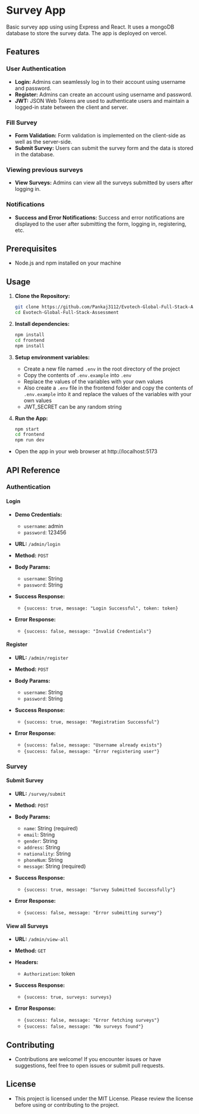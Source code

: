 # Survey App

Basic survey app using using Express and React. It uses a mongoDB database to store the survey data. The app is deployed on vercel.

## Features

### User Authentication

- **Login:** Admins can seamlessly log in to their account using username and password.
- **Register:** Admins can create an account using username and password.
- **JWT:** JSON Web Tokens are used to authenticate users and maintain a logged-in state between the client and server.

### Fill Survey

- **Form Validation:** Form validation is implemented on the client-side as well as the server-side.
- **Submit Survey:** Users can submit the survey form and the data is stored in the database.

### Viewing previous surveys

- **View Surveys:** Admins can view all the surveys submitted by users after logging in.

### Notifications

- **Success and Error Notifications:** Success and error notifications are displayed to the user after submitting the form, logging in, registering, etc.

## Prerequisites

- Node.js and npm installed on your machine

## Usage

1. **Clone the Repository:**

   ```bash
   git clone https://github.com/Pankaj3112/Evotech-Global-Full-Stack-Assessment.git
   cd Evotech-Global-Full-Stack-Assessment
   ```

2. **Install dependencies:**

   ```bash
   npm install
   cd frontend
   npm install
   ```

3. **Setup environment variables:**

   - Create a new file named `.env` in the root directory of the project
   - Copy the contents of `.env.example` into `.env`
   - Replace the values of the variables with your own values
   - Also create a `.env` file in the frontend folder and copy the contents of `.env.example` into it and replace the values of the variables with your own values
   - JWT_SECRET can be any random string

4. **Run the App:**
   ```bash
   npm start
   cd frontend
   npm run dev
   ```

- Open the app in your web browser at http://localhost:5173

## API Reference

### Authentication

#### Login

- **Demo Credentials:**
	- `username`: admin
	- `password`: 123456

- **URL:** `/admin/login`
- **Method:** `POST`
- **Body Params:**

  - `username`: String
  - `password`: String

- **Success Response:**
	- `{success: true, message: "Login Successful", token: token}`
- **Error Response:**
	- `{success: false, message: "Invalid Credentials"}`

#### Register

- **URL:** `/admin/register`
- **Method:** `POST`
- **Body Params:**

  - `username`: String
  - `password`: String
	
- **Success Response:**
	- `{success: true, message: "Registration Successful"}`
- **Error Response:**
	- `{success: false, message: "Username already exists"}`
	- `{success: false, message: "Error registering user"}`

### Survey

#### Submit Survey

- **URL:** `/survey/submit`
- **Method:** `POST`
- **Body Params:**

  - `name`: String (required)
  - `email`: String 
  - `gender`: String
  - `address`: String
  - `nationality`: String
  - `phoneNum`: String
  - `message`: String (required)

- **Success Response:**
	- `{success: true, message: "Survey Submitted Successfully"}`
- **Error Response:**
	- `{success: false, message: "Error submitting survey"}`

#### View all Surveys

- **URL:** `/admin/view-all`
- **Method:** `GET`
- **Headers:**
	- `Authorization`: token

- **Success Response:**
	- `{success: true, surveys: surveys}`
- **Error Response:**
	- `{success: false, message: "Error fetching surveys"}`
	- `{success: false, message: "No surveys found"}`



## Contributing

- Contributions are welcome! If you encounter issues or have suggestions, feel free to open issues or submit pull requests.

## License

- This project is licensed under the MIT License. Please review the license before using or contributing to the project.
